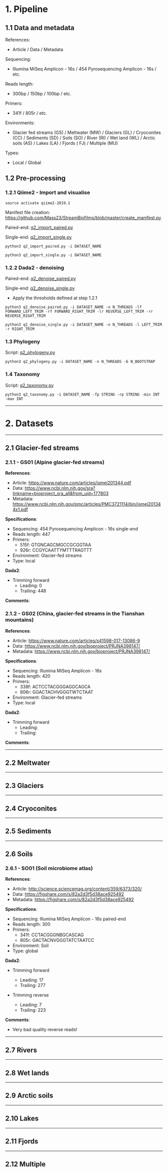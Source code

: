 # 1. Pipeline
## 1.1 Data and metadata
References:
- Article / Data / Metadata

Sequencing: 
  - Illumina MiSeq Amplicon - 16s / 454 Pyrosequencing Amplicon - 16s / etc.
  
Reads length:
  - 300bp / 150bp / 100bp / etc.
  
Primers: 
  - 341f / 805r / etc.

Environments:
  - Glacier fed streams (GS) / Meltwater (MW) / Glaciers (GL) / Cryoconites (CC) / Sediments (SD) / Soils (SO) / River (RI) / Wet land (WL) / Arctic soils (AS) / Lakes (LA) / Fjords ( FJ) / Multiple (MU)
 
Types:
  - Local / Global

## 1.2 Pre-processing

### 1.2.1 Qiime2 - Import and visualise

```source activate qiime2-2019.1```

Manifest file creation: https://github.com/Mass23/StreamBiofilms/blob/master/create_manifest.py

Paired-end: [q2_import_paired.py](https://github.com/Mass23/StreamBiofilms/blob/master/q2_import_paired.py)

Single-end: [q2_import_single.py](https://github.com/Mass23/StreamBiofilms/blob/master/q2_import_single.py)

```
python3 q2_import_paired.py -i DATASET_NAME

python3 q2_import_single.py -i DATASET_NAME
```

### 1.2.2 Dada2 - denoising

Paired-end: [q2_denoise_paired.py](https://github.com/Mass23/StreamBiofilms/blob/master/q2_denoise_paired.py)

Single-end: [q2_denoise_single.py](https://github.com/Mass23/StreamBiofilms/blob/master/q2_denoise_single.py)

- Apply the thresholds defined at step 1.2.1

```
python3 q2_denoise_paired.py -i DATASET_NAME -n N_THREADS -lf FORWARD_LEFT_TRIM -rf FORWARD_RIGHT_TRIM -lr REVERSE_LEFT_TRIM -rr REVERSE_RIGHT_TRIM

python3 q2_denoise_single.py -i DATASET_NAME -n N_THREADS -l LEFT_TRIM -r RIGHT_TRIM
```

### 1.3 Phylogeny
Script: [q2_phylogeny.py](https://github.com/Mass23/StreamBiofilms/blob/master/q2_phylogeny.py)

```python3 q2_phylogeny.py -i DATASET_NAME -n N_THREADS -b N_BOOTSTRAP```

### 1.4 Taxonomy
Script: [q2_taxonomy.py](https://github.com/Mass23/StreamBiofilms/blob/master/q2_taxonomy.py)

```python3 q2_taxonomy.py -i DATASET_NAME -fp STRING -rp STRING -min INT -max INT```

***
# 2. Datasets
___
## 2.1 Glacier-fed streams
### 2.1.1 - GS01 (Alpine glacier-fed streams)
**References**:

- Article: https://www.nature.com/articles/ismej201344.pdf
- Data: https://www.ncbi.nlm.nih.gov/sra?linkname=bioproject_sra_all&from_uid=177803
- Metadata: https://www.ncbi.nlm.nih.gov/pmc/articles/PMC3721114/bin/ismej201344x1.pdf

**Specifications**:

- Sequencing: 454 Pyrosequencing Amplicon - 16s single-end
- Reads length: 447
- Primers:
  - 515f: GTGNCAGCMGCCGCGGTAA
  - 926r: CCGYCAATTYMTTTRAGTTT
- Environment: Glacier-fed streams
- Type: local

**Dada2**:

- Trimming forward
    - Leading: 0
    - Trailing: 448

**Comments**: 

### 2.1.2 - GS02 (China, glacier-fed streams in the Tianshan mountains)
**References**:

- Article: https://www.nature.com/articles/s41598-017-13086-9
- Data: https://www.ncbi.nlm.nih.gov/bioproject/PRJNA398147/
- Metadata: https://www.ncbi.nlm.nih.gov/bioproject/PRJNA398147/

**Specifications**:

- Sequencing: Illumina MiSeq Amplicon - 16s
- Reads length: 420
- Primers:
  - 338f: ACTCCTACGGGAGGCAGCA
  - 806r: GGACTACHVGGGTWTCTAAT
- Environment: Glacier-fed streams
- Type: local

**Dada2**:

- Trimming forward
    - Leading:
    - Trailing:

**Comments**: 

___
## 2.2 Meltwater

___
## 2.3 Glaciers

___
## 2.4 Cryoconites

___
## 2.5 Sediments

___
## 2.6 Soils
### 2.6.1 - SO01 (Soil microbiome atlas)
**References**:

- Article: http://science.sciencemag.org/content/359/6373/320/
- Data: https://figshare.com/s/82a2d3f5d38ace925492
- Metadata: https://figshare.com/s/82a2d3f5d38ace925492

**Specifications**:

- Sequencing: Illumina MiSeq Amplicon - 16s paired-end
- Reads length: 300
- Primers: 
  - 341f: CCTACGGGNBGCASCAG
  - 805r: GACTACNVGGGTATCTAATCC
- Environment: Soil
- Type: global

**Dada2**:

- Trimming forward
    - Leading: 17
    - Trailing: 277
    
- Trimming reverse
    - Leading: 7
    - Trailing: 223

**Comments**: 
- Very bad quality reverse reads!

___
## 2.7 Rivers

___
## 2.8 Wet lands

___
## 2.9 Arctic soils

___
## 2.10 Lakes

___
## 2.11 Fjords

___
## 2.12 Multiple


